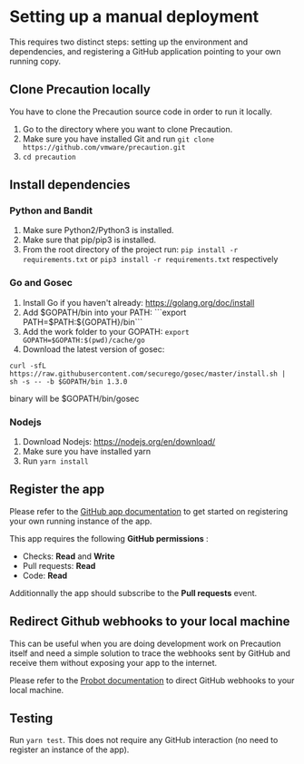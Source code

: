 <!--
    Copyright 2019 VMware, Inc.
    SPDX-License-Identifier: BSD-2-Clause
-->

# Setting up a manual deployment

This requires two distinct steps: setting up the environment and dependencies, and registering a GitHub application pointing to your own running copy.

## Clone Precaution locally

You have to clone the Precaution source code in order to run it locally.

1. Go to the directory where you want to clone Precaution.
2. Make sure you have installed Git and run ```git clone https://github.com/vmware/precaution.git```
3. ``cd precaution``

## Install dependencies

### Python and Bandit

1. Make sure Python2/Python3 is installed.
2. Make sure that pip/pip3 is installed.
3. From the root directory of the project run:
```pip install -r requirements.txt``` or
```pip3 install -r requirements.txt``` respectively

### Go and Gosec

1. Install Go if you haven't already: https://golang.org/doc/install
2. Add $GOPATH/bin into your PATH:
```export PATH=$PATH:${GOPATH}/bin```
3. Add the work folder to your GOPATH:
```export GOPATH=$GOPATH:$(pwd)/cache/go```
4. Download the latest version of gosec:

```
curl -sfL https://raw.githubusercontent.com/securego/gosec/master/install.sh | sh -s -- -b $GOPATH/bin 1.3.0
```
binary will be $GOPATH/bin/gosec

### Nodejs

1. Download Nodejs: https://nodejs.org/en/download/
2. Make sure you have installed yarn
3. Run ```yarn install```

## Register the app

Please refer to the [GitHub app documentation](https://developer.github.com/apps/building-your-first-github-app/#one-time-setup) to get started on registering your own running instance of the app.

This app requires the following **GitHub permissions** :
* Checks: **Read** and **Write**
* Pull requests: **Read**
* Code: **Read**

Additionnally the app should subscribe to the **Pull requests** event.

## Redirect Github webhooks to your local machine

This can be useful when you are doing development work on Precaution itself and need a simple solution to trace the webhooks sent by GitHub and receive them without exposing your app to the internet.

Please refer to the [Probot documentation](https://probot.github.io/docs/development/#configuring-a-github-app)
to direct GitHub webhooks to your local machine.

## Testing

Run ```yarn test```. This does not require any GitHub interaction (no need to register an instance of the app).